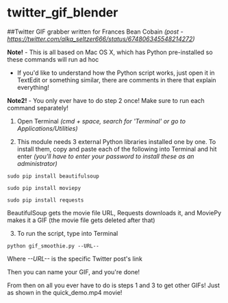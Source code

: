 # twitter_gif_blender
##Twitter GIF grabber written for Frances Bean Cobain
*(post - https://twitter.com/alka_seltzer666/status/674806345548214272)*

**Note!** - This is all based on Mac OS X, which has Python pre-installed so these commands will run ad hoc

* If you'd like to understand how the Python script works, just open it in TextEdit or something similar, there are comments in there that explain everything!

**Note2!** - You only ever have to do step 2 once! Make sure to run each command separately!

1. Open Terminal *(cmd + space, search for 'Terminal' or go to Applications/Utilities)*

2. This module needs 3 external Python libraries installed one by one. To install them, copy and paste each of the following into Terminal and hit enter *(you'll have to enter your password to install these as an administrator)*

`sudo pip install beautifulsoup`

`sudo pip install moviepy`

`sudo pip install requests`

BeautifulSoup gets the movie file URL, Requests downloads it, and MoviePy makes it a GIF (the movie file gets deleted after that)

3. To run the script, type into Terminal

`python gif_smoothie.py --URL--`

Where *--URL--* is the specific Twitter post's link

Then you can name your GIF, and you're done!

From then on all you ever have to do is steps 1 and 3 to get other GIFs! Just as shown in the quick_demo.mp4 movie!